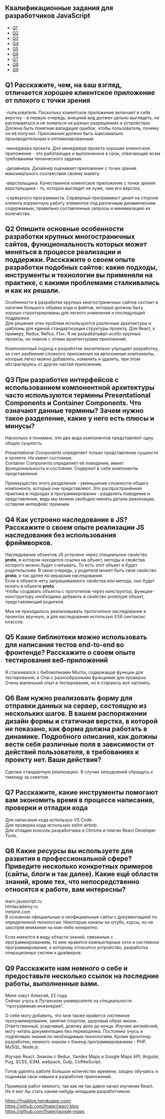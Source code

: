 ## Квалификационные задания для разработчиков JavaScript

- [Q1](#q1-Расскажите-чем-на-ваш-взгляд-отличается-хорошее-клиентское-приложение-от-плохого-с-точки-зрения)
- [Q2](#q2-Опишите-основные-особенности-разработки-крупных-многостраничных-сайтов-функциональность-которых-может-меняться-в-процессе-реализации-и-поддержки-Расскажите-о-своем-опыте-разработки-подобных-сайтов-какие-подходы-инструменты-и-технологии-вы-применяли-на-практике-с-какими-проблемами-сталкивались-и-как-их-решали)
- [Q3](#q3-При-разработке-интерфейсов-с-использованием-компонентной-архитектуры-часто-используются-термины-presentational-Сomponents-и-Сontainer-Сomponents-Что-означают-данные-термины-Зачем-нужно-такое-разделение-какие-у-него-есть-плюсы-и-минусы)
- [Q4](#q4-Как-устроено-наследование-в-js-Расскажите-о-своем-опыте-реализации-js-наследования-без-использования-фреймворков)
- [Q5](#q5-Какие-библиотеки-можно-использовать-для-написания-тестов-end-to-end-во-фронтенде-Расскажите-о-своем-опыте-тестирования-веб-приложений)
- [Q6](#q6-Вам-нужно-реализовать-форму-для-отправки-данных-на-сервер-состоящую-из-нескольких-шагов-В-вашем-распоряжении-дизайн-формы-и-статичная-верстка-в-которой-не-показано-как-форма-должна-работать-в-динамике-Подробного-описания-как-должны-вести-себя-различные-поля-в-зависимости-от-действий-пользователя-в-требованиях-к-проекту-нет-Ваши-действия)
- [Q7](#q7-Расскажите-какие-инструменты-помогают-вам-экономить-время-в-процессе-написания-проверки-и-отладки-кода)
- [Q8](#q8-Какие-ресурсы-вы-используете-для-развития-в-профессиональной-сфере-Приведите-несколько-конкретных-примеров-сайты-блоги-и-так-далее-Какие-ещё-области-знаний-кроме-тех-что-непосредственно-относятся-к-работе-вам-интересны)
- [Q9](#q9-Расскажите-нам-немного-о-себе-и-предоставьте-несколько-ссылок-на-последние-работы-выполненные-вами)

## Q1 Расскажите, чем, на ваш взгляд, отличается хорошее клиентское приложение от плохого с точки зрения

-пользователя. Поскольку клиентское приложение включает в себя верстку - в первую очередь, внешний вид должен цельно выглядеть, не расплываться и не ломаться на разных разрешениях и устройствах. Должна быть понятная валидация ошибок, чтобы пользователь, почему он её получил. Приложение должно быть максимально производительным и оптимизированным.

-менеджера проекта. Для менеджера проекта хорошее клиентское приложение - это работающее и выполненное в срок, отвечающее всем требованиям технического задания.

-дизайнера. Дизайнер оценивает приложение с точки зрения максимального соотвествия своему макету.

-верстальщика. Качественное клиентское приложение с точки зрения верстальщика - то, которое выглядит не хуже, чем его вёрстка.

-серверного программиста. Серверный программист ценит на стороне клиента корректную работу элементов под различным динамическим содержимым, правильно составленные запросы и минимизацию их количества.

## Q2 Опишите основные особенности разработки крупных многостраничных сайтов, функциональность которых может меняться в процессе реализации и поддержки. Расскажите о своем опыте разработки подобных сайтов: какие подходы, инструменты и технологии вы применяли на практике, с какими проблемами сталкивались и как их решали. 

Особенности в разработке крупных многостраничных сайтов состоит в наличии большого объема кода и файлов, которые должны быть хорошо структурированы для легкого изменения и последующей поддержки. <br>
Для решения этих проблем используются различные архитектуры и шаблоны для единой стандартизации структуры проекта. Для React, к примеру, Redux, Reflux, Flux.
Я не разрабатывал особо крупные проекты, но знаком с этими архитектурами приложений.

Компонентный подход к разработке значительно упрощает разработку, за счет разбиения сложного приложения на автономные компоненты, которые легко можно добавлять, изменять и удалять, при этом абстрагируясь от других частей приложения.

## Q3 При разработке интерфейсов с использованием компонентной архитектуры часто используются термины Presentational Сomponents и Сontainer Сomponents. Что означают данные термины? Зачем нужно такое разделение, какие у него есть плюсы и минусы?

Насколько я понимаю, эти два вида компонентов представляют одну общую сущность.

Presentational Сomponents определяет только представление сущности в проекте. Не имеет состояния. <br>
Сontainer Сomponents определяет её поведение, имеет функциональность и состояние. Содержит в себе компоненты представления.

Преимущество этого разделения - уменьшение сложности общего компонента, который они представляют. Это распространённая практика в подходах в программировании - разделять поведение и представление, ведь мы можем свободно менять детали реализации, оставляя интерфейс прежним. 

## Q4 Как устроено наследование в JS? Расскажите о своем опыте реализации JS наследования без использования фреймворков. 

Наследование объектов JS устроено через специальное свойство __proto__, в котором находится ссылка на объект, методы и свойства которого можно будет считывать. То есть этот объект и будет родительским. В свою очередь, у родителя может быть свое свойство __proto__, и так далее по иерархии наследования. <br>
Если в объекте нету запрашиваемого свойства или метода, оно будет искать в объекте __proto__. <br>
Чтобы создавать объекты с прототипом через конструктор, функции-конструктору необходимо добавить в свойство prototype объект, представляющий родителя.

Мне не приходилось реализовывать прототипное наследование в проектах вручную, а для наследования использую ES6 синтаксис классов.

## Q5 Какие библиотеки можно использовать для написания тестов end-to-end во фронтенде? Расскажите о своем опыте тестирования веб-приложений 

Я сталкивался с библиотеками Mocha, содержащая функции для тестирования, и Chai с разнообразными функциями для проверок. <br>
Очень маленький опыт в тестировании, но я стараюсь все нагонять.

## Q6 Вам нужно реализовать форму для отправки данных на сервер, состоящую из нескольких шагов. В вашем распоряжении дизайн формы и статичная верстка, в которой не показано, как форма должна работать в динамике. Подробного описания, как должны вести себя различные поля в зависимости от действий пользователя, в требованиях к проекту нет. Ваши действия?

Сделаю стандартную реализацию. В случае затруднений обращусь к тимлиду за советом.

## Q7 Расскажите, какие инструменты помогают вам экономить время в процессе написания, проверки и отладки кода

Для написания кода использую VS Code. <br> 
Для проверки кода использую eslint airbnb. <br>
Для отладки консоль разработчика в Chrome и плагин React Developer Tools.

## Q8 Какие ресурсы вы используете для развития в профессиональной сфере? Приведите несколько конкретных примеров (сайты, блоги и так далее). Какие ещё области знаний, кроме тех, что непосредственно относятся к работе, вам интересны?

learn.javascript.ru <br>
htmlacademy.ru <br>
metanit.com <br>
В основном официальные и неофициальные сайты с документацией по определенной технологии.
Некоторые каналы на ютубе, курсы, но не заостряя внимание на ком-либо конкретно.

Если имеются в виду области знаний, связанные с программированием, то мне нравятся компьютерные сети и системное программирование, к которому относится устройство, разработка операционных систем и драйверов.

## Q9 Расскажите нам немного о себе и предоставьте несколько ссылок на последние работы, выполненные вами. 

Меня зовут Алексей, 22 года. <br>
Cейчас учусь в Луганском университете на специальности "программная инженерия".<br>

О себе могу добавить, что мне также нравится системное программирование, занятия спортом, здоровый образ жизни. 
Ответственный, усидчивый, довожу дело до конца.
Изучаю английский, могу читать документацию без переводчика.
Постоянно учусь и подтягиваю знания по необходимым технологиям.
Кроме фронтенд-разработки, немного знаком с бэкенд программированием - PHP, MySQL, Node.js.

Изучаю React.
Знаком с Redux, Yandex Maps и Google Maps API, Angular, Pug, SCSS, БЭМ, webpack, Gulp, CoffeeScript.

Готов уделять работе большое количество времени, заодно обучаясь и поднимая свои навыки в разработке приложений.

Примеров работ немного, так как не так давно начал изучение React.
Но я мог бы стать каким-нибудь младшим разработчиком.

https://fnajblog.herokuapp.com/ <br>
https://github.com/fnajer/react-blog <br>
https://github.com/fnajer/google-maps